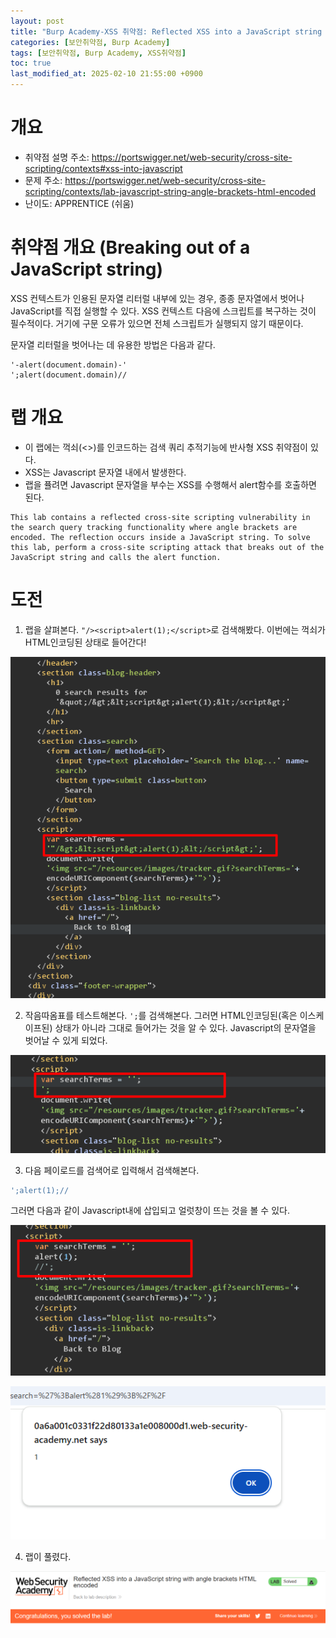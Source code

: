 ```yaml
---
layout: post
title: "Burp Academy-XSS 취약점: Reflected XSS into a JavaScript string with angle brackets HTML encoded"
categories: [보안취약점, Burp Academy]
tags: [보안취약점, Burp Academy, XSS취약점]
toc: true
last_modified_at: 2025-02-10 21:55:00 +0900
---
```


# 개요
- 취약점 설명 주소: https://portswigger.net/web-security/cross-site-scripting/contexts#xss-into-javascript
- 문제 주소: https://portswigger.net/web-security/cross-site-scripting/contexts/lab-javascript-string-angle-brackets-html-encoded
- 난이도: APPRENTICE (쉬움)


# 취약점 개요 (Breaking out of a JavaScript string)
XSS 컨텍스트가 인용된 문자열 리터럴 내부에 있는 경우, 종종 문자열에서 벗어나 JavaScript를 직접 실행할 수 있다. XSS 컨텍스트 다음에 스크립트를 복구하는 것이 필수적이다. 거기에 구문 오류가 있으면 전체 스크립트가 실행되지 않기 때문이다.

문자열 리터럴을 벗어나는 데 유용한 방법은 다음과 같다.

```
'-alert(document.domain)-'
';alert(document.domain)//
```


# 랩 개요
- 이 랩에는 꺽쇠(<>)를 인코드하는 검색 쿼리 추적기능에 반사형 XSS 취약점이 있다. 
- XSS는 Javascript 문자열 내에서 발생한다. 
- 랩을 퓰려면 Javascript 문자열을 부수는 XSS를 수행해서 alert함수를 호출하면 된다. 


```
This lab contains a reflected cross-site scripting vulnerability in the search query tracking functionality where angle brackets are encoded. The reflection occurs inside a JavaScript string. To solve this lab, perform a cross-site scripting attack that breaks out of the JavaScript string and calls the alert function.
```

# 도전

1. 랩을 살펴본다. `"/><script>alert(1);</script>`로 검색해봤다. 이번에는 꺽쇠가 HTML인코딩된 상태로 들어간다! 

![](/images/burp-academy-xss-22-1.png)


2. 작음따옴표를 테스트해본다. `';`를 검색해본다. 그러면 HTML인코딩된(혹은 이스케이프된) 상태가 아니라 그대로 들어가는 것을 알 수 있다. Javascript의 문자열을 벗어날 수 있게 되었다. 

![](/images/burp-academy-xss-22-2.png)

3. 다음 페이로드를 검색어로 입력해서 검색해본다. 

```js
';alert(1);//
```

그러면 다음과 같이 Javascript내에 삽입되고 얼럿창이 뜨는 것을 볼 수 있다. 

![](/images/burp-academy-xss-22-4.png)

![](/images/burp-academy-xss-22-3.png)


4. 랩이 풀렸다. 

![](/images/burp-academy-xss-22-success.png)
